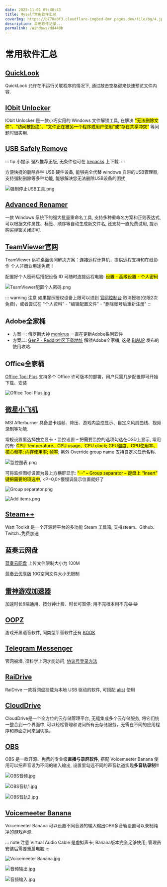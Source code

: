 ```yaml
---
date: 2025-11-01 09:40:43
title: Myself常用软件汇总
coverImg: https://b770a0f3.cloudflare-imgbed-8mr.pages.dev/file/bg/4.jpg
description: 自用软件记录...
permalink: /Windows/dd440b
---
```


       
# 常用软件汇总

## [QuickLook](https://github.com/QL-Win/QuickLook)

QuickLook 允许在不运行关联程序的情况下, 通过敲击空格键来快速预览文件内容.

## [IObit Unlocker](https://www.iobit.com/en/iobit-unlocker.php?b1)

IObit Unlocker 是一款小巧实用的 Windows 文件解锁工具, 在解决 <mark>“无法删除文件”、“访问被拒绝”、“文件正在被另一个程序或用户使用”或“存在共享冲突”</mark> 等问题时很实用.

## [USB Safely Remove](https://safelyremove.com/index.htm) 

::: tip 小提示
强烈推荐正版, 无条件也可在 [Irepacks](https://lrepacks.net/) 上下载.
:::

方便快捷的删除各种 USB 硬件设备, 能够完全代替 windows 自带的USB管理器, 支持强制删除等多种功能, 能够解决您无法删除USB设备的困扰

![强制停止USB工具.png](https://cloudflare-imgbed-8mr.pages.dev/file/img/强制停止USB工具.png)

## [Advanced Renamer](https://www.advancedrenamer.com/)

一款 Windows 系统下的强大批量重命名工具, 支持多种重命名方案和正则表达式, 可以根据文件属性、标签、顺序等自动生成新文件名, 还支持一直免费试用, 提示购买弹窗关闭即可.

## [TeamViewer官网](https://www.teamviewer.cn/cn/)

TeamViewer 远程桌面访问解决方案：连接远程计算机，提供远程支持和在线协作 个人非商业用途免费！

配置好个人密码后搭配设备 ID 可随时连接远程电脑: <mark>设置 - 高级设置 - 个人密码</mark>

![TeamViewer配置个人密码.png](https://cloudflare-imgbed-8mr.pages.dev/file/img/TeamViewer配置个人密码.png)

::: warning 注意
如果提示授权设备上限可以进到 [官网控制台](https://login.teamviewer.com/LogOn) 取消授权(仅限2次免费)，或者尝试在 "个人资料" - "编辑配置文件" - "删除账号后重新注册"
:::
    
## Adobe全家桶

- 方案一: 俄罗斯大神 [monkrus](https://vk.com/monkrus) 一直在更新Adobe系列软件
- 方案二: [GenP - Reddit社区下载地址](https://www.reddit.com/r/GenP/wiki/index/) 解锁Adobe全家桶, 这是 [B站UP](https://www.bilibili.com/opus/953541215728435240) 发布的使用攻略.

## Office全家桶

[Office Tool Plus](https://otp.landian.vip/zh-cn/) 支持多个 Office 许可版本的部署，用户只需几步配置即可开始下载、安装

![Office Tool Plus.jpg](https://cloudflare-imgbed-8mr.pages.dev/file/img/Office_Tool_Plus.jpg)

## [微星小飞机](https://www.msi.com/Landing/afterburner/graphics-cards)

MSI Afterburner 具备显卡超频、降压、游戏内监控显示、自定义风扇曲线、视频录制等功能.

常规设置里选择独立显卡 - 监控设置 – 把需要监控的选项勾选在OSD上显示, 常用的有: <mark>CPU Temperature、CPU usage、CPU clock; GPU温度、GPU使用率、核心频率; 内存使用率; 帧率</mark>; 另外 Override group name 支持自定义显示名称.

![监控图表.png](https://cloudflare-imgbed-8mr.pages.dev/file/img/监控图表.png)

可将监控图标设置为最上方横屏显示: <mark>“···” – Group separator – 键盘上 “Insert” 键把需要的项选中</mark>, <P=0,0>慢慢调显示位置就好了

![Group separator.png](https://cloudflare-imgbed-8mr.pages.dev/file/img/Group_separator.png)

![Add items.png](https://cloudflare-imgbed-8mr.pages.dev/file/img/Add_items.png)

## [Steam++](https://steampp.net/)

Watt Toolkit 是一个开源跨平台的多功能 Steam 工具箱, 支持steam、Github、Twitch..免费加速

## 蓝奏云网盘

[蓝奏云网盘](https://pc.woozooo.com/) 上传文件限制大小为 100M

[蓝奏云优享版](https://www.ilanzou.com/) 10G空间文件大小无限制

## [雷神游戏加速器](https://www.leigod.com/)

加速时长6端通用、按分钟计费、时长可暂停; 用不完根本用不完😂😂

## [OOPZ](https://oopz.cn/)

游戏开黑语音软件, 同类型平替软件还有 [KOOK](https://www.kookapp.cn/)

## [Telegram Messenger](https://telegram.org/)

官网被墙, 须科学上网才能访问;  [协议号登录方法](https://zhpengfei.com/telegram-protocol-account-login-session-json-usage/) 

## [RaiDrive](https://www.raidrive.com/features)

RaiDrive 一款将网盘挂载为本地 USB 驱动的软件, 可搭配 [alist](https://github.com/AlistGo/alist) 使用

## [CloudDrive](https://www.clouddrive2.com/) 

CloudDrive是一个全方位的云存储管理平台, 无缝集成多个云存储服务, 将它们统一整合到一个界面中, 可以轻松管理和访问所有云存储服务，无需在不同的应用程序和界面之间来回切换。

## [OBS](https://obsproject.com/zh-cn/download)

OBS 是一款开源、免费的专业级**直播与录屏软件**, 搭配 Voicemeeter Banana 使用可以把声音设为不同的输入输出, 设置里勾选不同的声音轨道实现**多音轨录制**!!!

![OBS音频.jpg](https://cloudflare-imgbed-8mr.pages.dev/file/img/OBS音频.jpg)

![OBS音轨1.jpg](https://cloudflare-imgbed-8mr.pages.dev/file/img/OBS音轨1.jpg)

![OBS音轨2.jpg](https://cloudflare-imgbed-8mr.pages.dev/file/img/OBS音轨2.jpg)

## [Voicemeeter Banana](https://vb-audio.com/Cable/index.htm)

Voicemeeter Banana 可以设置不同音源的输入输出OBS多音轨设置可以录制纯净的游戏声源.

::: note 注意
Virtual Audio Cable 是虚拟声卡; Banana版本完全足够使用; 管理员安装后需要重启电脑
:::

![Voicemeeter Banana.jpg](https://cloudflare-imgbed-8mr.pages.dev/file/img/Voicemeeter_Banana.jpg)

![音频输出.jpg](https://cloudflare-imgbed-8mr.pages.dev/file/img/音频输出.jpg)

![音频输入.jpg](https://cloudflare-imgbed-8mr.pages.dev/file/img/音频输入.jpg)

